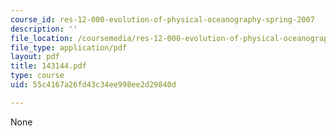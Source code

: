 ```yaml
---
course_id: res-12-000-evolution-of-physical-oceanography-spring-2007
description: ''
file_location: /coursemedia/res-12-000-evolution-of-physical-oceanography-spring-2007/55c4167a26fd43c34ee998ee2d29840d_143144.pdf
file_type: application/pdf
layout: pdf
title: 143144.pdf
type: course
uid: 55c4167a26fd43c34ee998ee2d29840d

---
```

None